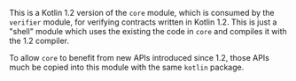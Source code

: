 This is a Kotlin 1.2 version of the `core` module, which is consumed by the `verifier` module, for verifying contracts written in Kotlin 
1.2. This is just a "shell" module which uses the existing the code in `core` and compiles it with the 1.2 compiler.

To allow `core` to benefit from new APIs introduced since 1.2, those APIs much be copied into this module with the same `kotlin` package.
